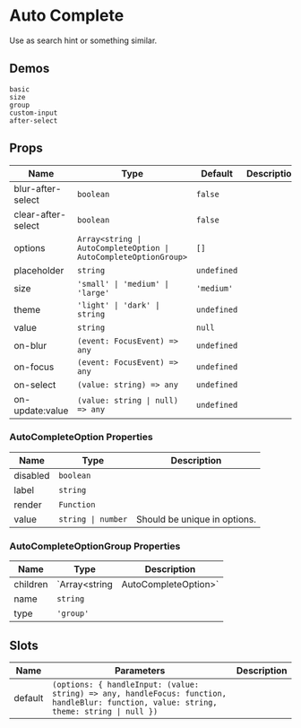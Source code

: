# Auto Complete
Use as search hint or something similar.
## Demos
```demo
basic
size
group
custom-input
after-select
```

## Props
|Name|Type|Default|Description|
|-|-|-|-|
|blur-after-select|`boolean`|`false`||
|clear-after-select|`boolean`|`false`||
|options|`Array<string \| AutoCompleteOption \| AutoCompleteOptionGroup>`|`[]`||
|placeholder|`string`|`undefined`||
|size|`'small' \| 'medium' \| 'large'`|`'medium'`||
|theme|`'light' \| 'dark' \| string`|`undefined`||
|value|`string`|`null`||
|on-blur|`(event: FocusEvent) => any`|`undefined`||
|on-focus|`(event: FocusEvent) => any`|`undefined`||
|on-select|`(value: string) => any`|`undefined`||
|on-update:value|`(value: string \| null) => any`|`undefined`||

### AutoCompleteOption Properties
|Name|Type|Description|
|-|-|-|
|disabled|`boolean`||
|label|`string`||
|render|`Function`||
|value|`string \| number`|Should be unique in options.|

### AutoCompleteOptionGroup Properties
|Name|Type|Description|
|-|-|-|
|children|`Array<string | AutoCompleteOption>`||
|name|`string`||
|type|`'group'`||

## Slots
|Name|Parameters|Description|
|-|-|-|
|default|`(options: { handleInput: (value: string) => any, handleFocus: function, handleBlur: function, value: string, theme: string \| null })`||
